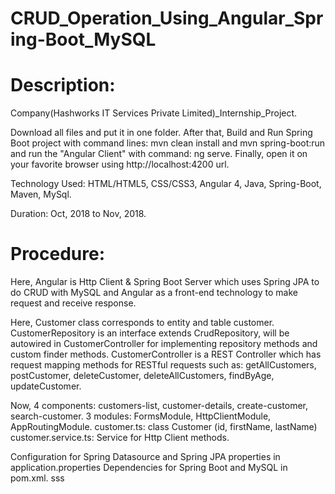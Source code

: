 # CRUD_Operation_Using_Angular_Spring-Boot_MySQL
# Description:

Company(Hashworks IT Services Private Limited)_Internship_Project.

Download all files and put it in one folder. After that, Build and Run Spring Boot project with command lines: mvn clean install and mvn spring-boot:run and run the "Angular Client" with command: ng serve. Finally, open it on your favorite browser using http://localhost:4200 url.

Technology Used: HTML/HTML5, CSS/CSS3, Angular 4, Java, Spring-Boot, Maven, MySql.

Duration: Oct, 2018 to Nov, 2018.

# Procedure:

Here, Angular is  Http Client & Spring Boot Server which uses Spring JPA to do CRUD with MySQL and Angular as a front-end technology to make request and receive response.

Here, Customer class corresponds to entity and table customer. CustomerRepository is an interface extends CrudRepository, will be autowired in CustomerController for implementing repository methods and custom finder methods. CustomerController is a REST Controller which has request mapping methods for RESTful requests such as: getAllCustomers, postCustomer, deleteCustomer, deleteAllCustomers, findByAge, updateCustomer.

Now, 4 components: customers-list, customer-details, create-customer, search-customer. 3 modules: FormsModule, HttpClientModule, AppRoutingModule. customer.ts: class Customer (id, firstName, lastName) customer.service.ts: Service for Http Client methods.

Configuration for Spring Datasource and Spring JPA properties in application.properties Dependencies for Spring Boot and MySQL in pom.xml.
sss
